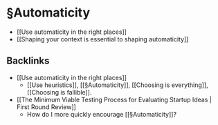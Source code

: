 # §Automaticity
* [[Use automaticity in the right places]]
* [[Shaping your context is essential to shaping automaticity]]

## Backlinks
* [[Use automaticity in the right places]]
	* [[Use heuristics]], [[§Automaticity]], [[Choosing is everything]], [[Choosing is fallible]].
* [[The Minimum Viable Testing Process for Evaluating Startup Ideas | First Round Review]]
	* How do I more quickly encourage [[§Automaticity]]?

<!-- {BearID:A543C213-5FA6-4CE8-9B17-2C55C66C32F2-58207-00003E9CEEA55E90} -->
